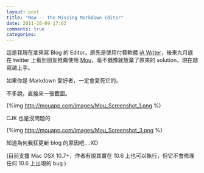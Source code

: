 ```yaml
---
layout: post
title: "Mou -- the Missing Markdown Editor"
date: 2011-10-09 17:03
comments: true
categories: 
---
```


這是我現在拿來寫 Blog 的 Editor。原先是使用付費軟體 [iA Writer](http://www.iawriter.com/)，後來九月底在 twitter 上看到朋友推薦使用 [Mou](http://mouapp.com)，毫不猶豫就放棄了原來的 solution，現在越寫越上手。

如果你是 Markdown 愛好者，一定會愛死它的。

不多說，直接來一張截圖。

{%img http://mouapp.com/images/Mou_Screenshot_1.png %}

CJK 也是沒問題的

{%img http://mouapp.com/images/Mou_Screenshot_3.png %}

知道為何我狂更新 blog 的原因吧....XD

(目前支援 Mac OSX 10.7+，作者有說其實在 10.6 上也可以執行，但它不會修理任何 10.6 上出現的 bug )